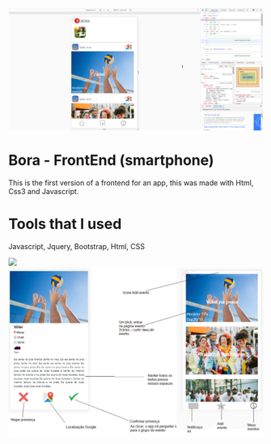 ![](Example.png)

# Bora - FrontEnd (smartphone)

This is the first version of a frontend for an app, this was made with Html, Css3 and Javascript.

# Tools that I used

Javascript, Jquery, Bootstrap, Html, CSS

![](Project1.bmp)
![](Project2.png)
